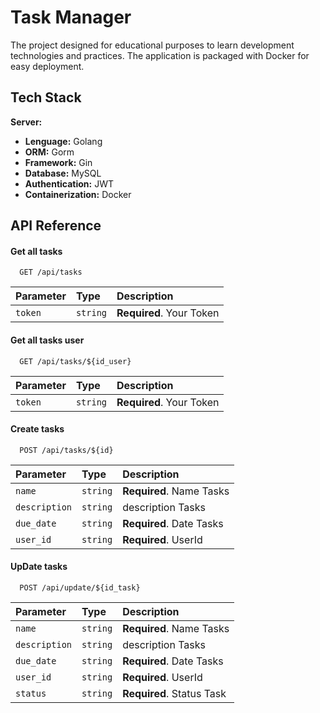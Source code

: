 
# Task Manager

The project designed for educational purposes to learn development technologies and practices. The application is packaged with Docker for easy deployment.


## Tech Stack

**Server:**   
- **Lenguage:** Golang
- **ORM:** Gorm
- **Framework:** Gin
- **Database:** MySQL
- **Authentication:** JWT
- **Containerization:** Docker


## API Reference

#### Get all tasks

```http
  GET /api/tasks
```

| Parameter | Type     | Description                |
| :-------- | :------- | :------------------------- |
| `token`   | `string` | **Required**. Your Token   |


#### Get all tasks user

```http
  GET /api/tasks/${id_user}
```

| Parameter | Type     | Description                       |
| :-------- | :------- | :-------------------------------- |
| `token`   | `string` | **Required**. Your Token          |

#### Create tasks

```http
  POST /api/tasks/${id}
```

| Parameter    | Type     | Description                    |
| :--------    | :------- | :------------------------------|
| `name`       | `string` | **Required**. Name Tasks       |
| `description`| `string` | description Tasks              | 
| `due_date`   | `string` | **Required**. Date Tasks       |
| `user_id`   | `string`  | **Required**. UserId           |

#### UpDate tasks

```http
  POST /api/update/${id_task}
```

| Parameter    | Type     | Description                    |
| :--------    | :------- | :------------------------------|
| `name`       | `string` | **Required**. Name Tasks       |
| `description`| `string` | description Tasks              | 
| `due_date`   | `string` | **Required**. Date Tasks       |
| `user_id`    | `string` | **Required**. UserId           |
| `status`     | `string` | **Required**. Status Task      |




